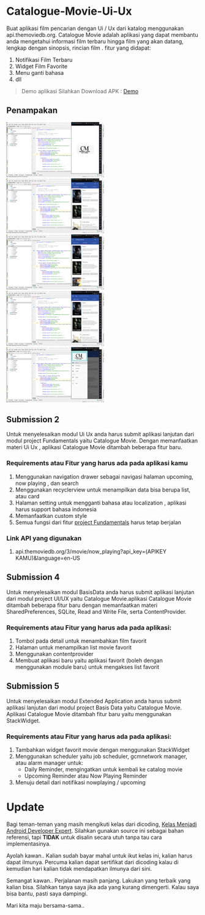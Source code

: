 # Catalogue-Movie-Ui-Ux
Buat aplikasi film pencarian dengan Ui / Ux dari katalog menggunakan api.themoviedb.org.
Catalogue Movie adalah aplikasi yang dapat membantu anda mengetahui informasi film terbaru hingga film yang akan datang, lengkap dengan sinopsis, rincian film .
fitur yang didapat:
1. Notifikasi Film Terbaru
2. Widget Film Favorite
3. Menu ganti bahasa
4. dll

> Demo aplikasi Silahkan Download APK : 
> [Demo](https://docs.google.com/uc?export=download&id=1ACd8CjMqwSKGpUBK3lT9xKWnOfhucPdf)

## Penampakan 
<img src="https://github.com/aka0586/Catalogue-Movie-master-UTS/blob/master/Screenshots/Screenshot%20(29).png" width="256">&nbsp;&nbsp;<img src="https://github.com/aka0586/Catalogue-Movie-master-UTS/blob/master/Screenshots/Screenshot%20(30).png" width="256">&nbsp;&nbsp;
<img src="https://github.com/aka0586/Catalogue-Movie-master-UTS/blob/master/Screenshots/Screenshot%20(31).png" width="256">&nbsp;&nbsp;<img src="https://github.com/aka0586/Catalogue-Movie-master-UTS/blob/master/Screenshots/Screenshot%20(32).png" width="256">&nbsp;&nbsp;
<img src="https://github.com/aka0586/Catalogue-Movie-master-UTS/blob/master/Screenshots/Screenshot%20(33).png" width="256">

## Submission 2
Untuk menyelesaikan modul Ui Ux anda harus submit aplikasi lanjutan dari modul project Fundamentals yaitu Catalogue Movie. Dengan memanfaatkan materi Ui Ux , aplikasi Catalogue Movie ditambah beberapa fitur baru.


### Requirements atau Fitur yang harus ada pada aplikasi kamu
1. Menggunakan navigation drawer sebagai navigasi halaman upcoming, now playing , dan search
2. Menggunakan recyclerview untuk menampilkan data bisa berupa list, atau card
3. Halaman setting untuk mengganti bahasa atau localization , aplikasi harus support bahasa indonesia
4. Memanfaatkan custom style
5. Semua fungsi dari fitur [project Fundamentals](https://github.com/aka0586/Catalogue-Movie-master-UTS "Catalogue Movie Fundamentals") harus tetap berjalan

### Link API yang digunakan
1. api.themoviedb.org/3/movie/now_playing?api_key=(APIKEY KAMU)&language=en-US

## Submission 4
Untuk menyelesaikan modul BasisData anda harus submit aplikasi lanjutan dari modul project UI/UX yaitu Catalogue Movie.aplikasi Catalogue Movie ditambah beberapa fitur baru dengan memanfaatkan materi SharedPreferences, SQLite, Read and Write File, serta ContentProvider.

### Requirements atau Fitur yang harus ada pada aplikasi:
1. Tombol pada detail untuk menambahkan film favorit
2. Halaman untuk menampilkan list movie favorit
3. Menggunakan contentprovider
4. Membuat aplikasi baru yaitu aplikasi favorit (boleh dengan menggunakan module baru) untuk mengakses list favorit

## Submission 5
Untuk menyelesaikan modul Extended Application anda harus submit aplikasi lanjutan dari modul project Basis Data yaitu Catalogue Movie. Aplikasi Catalogue Movie ditambah fitur baru yaitu menggunakan StackWidget.

### Requirements atau Fitur yang harus ada pada aplikasi:
1. Tambahkan widget favorit movie dengan menggunakan StackWidget
2. Menggunakan scheduler yaitu job scheduler,  gcmnetwork manager, atau alarm manager untuk:
	* Daily Reminder, mengingatkan untuk kembali ke catalog movie
	* Upcoming Reminder atau Now Playing Reminder
3. Menuju detail dari notifikasi nowplaying / upcoming



# Update
Bagi teman-teman yang masih mengikuti kelas dari dicoding, [Kelas Menjadi Android Developer Expert](https://www.dicoding.com/academies/14 "klik untuk melihat kelas"). Silahkan gunakan source ini sebagai bahan referensi, tapi **TIDAK** untuk disalin secara utuh tanpa tau cara implementasinya.

Ayolah kawan.. Kalian sudah bayar mahal untuk ikut kelas ini, kalian harus dapat ilmunya. Percuma kalian dapat sertifikat dari dicoding kalau di kemudian hari kalian tidak mendapatkan ilmunya dari sini.

Semangat kawan.. Perjalanan masih panjang. Lakukan yang terbaik yang kalian bisa. Silahkan tanya saya jika ada yang kurang dimengerti. Kalau saya bisa bantu, pasti saya dampingi.

Mari kita maju bersama-sama..
